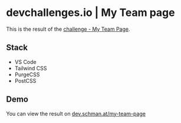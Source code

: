 # devchallenges.io | My Team page

This is the result of the [challenge - My Team Page](https://devchallenges.io/challenges/hhmesazsqgKXrTkYkt0U).

## Stack

-   VS Code
-   Tailwind CSS
-   PurgeCSS
-   PostCSS

## Demo

You can view the result on [dev.schman.at/my-team-page](http://dev.schman.at/my-team-page)

